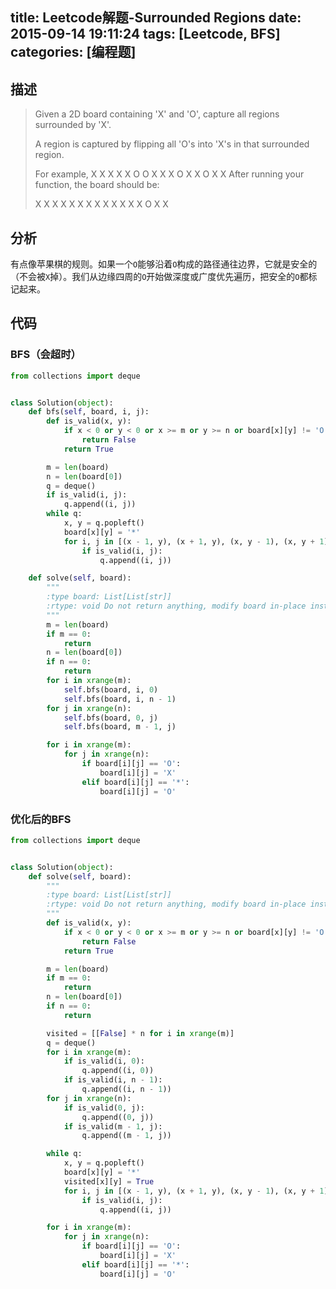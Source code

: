title: Leetcode解题-Surrounded Regions
date: 2015-09-14 19:11:24
tags: [Leetcode, BFS]
categories: [编程题]
---

## 描述
> Given a 2D board containing 'X' and 'O', capture all regions surrounded by 'X'.
>
> A region is captured by flipping all 'O's into 'X's in that surrounded region.
>
> For example,
> X X X X
> X O O X
> X X O X
> X O X X
> After running your function, the board should be:
>
> X X X X
> X X X X
> X X X X
> X O X X

## 分析
有点像苹果棋的规则。如果一个`O`能够沿着`O`构成的路径通往边界，它就是安全的（不会被`X`掉）。我们从边缘四周的`O`开始做深度或广度优先遍历，把安全的`O`都标记起来。

## 代码
### BFS（会超时）
```python
from collections import deque


class Solution(object):
    def bfs(self, board, i, j):
        def is_valid(x, y):
            if x < 0 or y < 0 or x >= m or y >= n or board[x][y] != 'O':
                return False
            return True

        m = len(board)
        n = len(board[0])
        q = deque()
        if is_valid(i, j):
            q.append((i, j))
        while q:
            x, y = q.popleft()
            board[x][y] = '*'
            for i, j in [(x - 1, y), (x + 1, y), (x, y - 1), (x, y + 1)]:
                if is_valid(i, j):
                    q.append((i, j))

    def solve(self, board):
        """
        :type board: List[List[str]]
        :rtype: void Do not return anything, modify board in-place instead.
        """
        m = len(board)
        if m == 0:
            return
        n = len(board[0])
        if n == 0:
            return
        for i in xrange(m):
            self.bfs(board, i, 0)
            self.bfs(board, i, n - 1)
        for j in xrange(n):
            self.bfs(board, 0, j)
            self.bfs(board, m - 1, j)

        for i in xrange(m):
            for j in xrange(n):
                if board[i][j] == 'O':
                    board[i][j] = 'X'
                elif board[i][j] == '*':
                    board[i][j] = 'O'
```

### 优化后的BFS
```python
from collections import deque


class Solution(object):
    def solve(self, board):
        """
        :type board: List[List[str]]
        :rtype: void Do not return anything, modify board in-place instead.
        """
        def is_valid(x, y):
            if x < 0 or y < 0 or x >= m or y >= n or board[x][y] != 'O' or visited[x][y]:
                return False
            return True

        m = len(board)
        if m == 0:
            return
        n = len(board[0])
        if n == 0:
            return

        visited = [[False] * n for i in xrange(m)]
        q = deque()
        for i in xrange(m):
            if is_valid(i, 0):
                q.append((i, 0))
            if is_valid(i, n - 1):
                q.append((i, n - 1))
        for j in xrange(n):
            if is_valid(0, j):
                q.append((0, j))
            if is_valid(m - 1, j):
                q.append((m - 1, j))

        while q:
            x, y = q.popleft()
            board[x][y] = '*'
            visited[x][y] = True
            for i, j in [(x - 1, y), (x + 1, y), (x, y - 1), (x, y + 1)]:
                if is_valid(i, j):
                    q.append((i, j))

        for i in xrange(m):
            for j in xrange(n):
                if board[i][j] == 'O':
                    board[i][j] = 'X'
                elif board[i][j] == '*':
                    board[i][j] = 'O'
```

